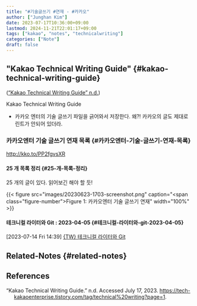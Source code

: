 ```yaml
---
title: "#기술글쓰기 #연재 - #카카오"
author: ["Junghan Kim"]
date: 2023-07-17T10:36:00+09:00
lastmod: 2024-11-21T22:01:17+09:00
tags: ["kakao", "notes", "technicalwriting"]
categories: ["Note"]
draft: false
---
```


## "Kakao Technical Writing Guide" {#kakao-technical-writing-guide}

(<a href="#citeproc_bib_item_1">“Kakao Technical Writing Guide” n.d.</a>)

Kakao Technical Writing Guide

-   카카오 엔터의 기술 글쓰기 파일을 긁어와서 저장한다. 왜?! 카카오의 글도 제대로 린트가 안되어 있더라.


### 카카오엔터 기술 글쓰기 연재 목록 {#카카오엔터-기술-글쓰기-연재-목록}

<http://kko.to/PP2fgvsXR>


#### 25 개 목록 정리 {#25-개-목록-정리}

25 개의 글이 있다. 읽어보긴 해야 할 듯!

{{< figure src="images/20230623-1703-screenshot.png" caption="<span class=\"figure-number\">Figure 1: </span>카카오엔터 기술 글쓰기 연재" width="100%" >}}


#### 테크니컬 라이터와 Git : 2023-04-05 {#테크니컬-라이터와-git-2023-04-05}

<span class="timestamp-wrapper"><span class="timestamp">[2023-07-14 Fri 14:39]</span></span> [{TW} 테크니컬 라이터와 Git](https://tech-kakaoenterprise.tistory.com/187)


## Related-Notes {#related-notes}

## References

<style>.csl-entry{text-indent: -1.5em; margin-left: 1.5em;}</style><div class="csl-bib-body">
  <div class="csl-entry"><a id="citeproc_bib_item_1"></a>“Kakao Technical Writing Guide.” n.d. Accessed July 17, 2023. <a href="https://tech-kakaoenterprise.tistory.com/tag/technical%20writing?page=1">https://tech-kakaoenterprise.tistory.com/tag/technical%20writing?page=1</a>.</div>
</div>
